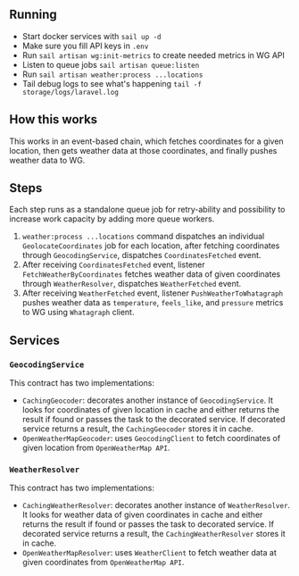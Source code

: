 ## Running

- Start docker services with `sail up -d`
- Make sure you fill API keys in `.env`
- Run `sail artisan wg:init-metrics` to create needed metrics in WG API
- Listen to queue jobs `sail artisan queue:listen`
- Run `sail artisan weather:process ...locations`
- Tail debug logs to see what's happening `tail -f storage/logs/laravel.log`

## How this works

This works in an event-based chain, which fetches coordinates for a given location, then gets weather data at those coordinates, and finally
pushes weather data to WG.

## Steps

Each step runs as a standalone queue job for retry-ability and possibility to increase work capacity by adding more queue workers.

1. `weather:process ...locations` command dispatches an individual `GeolocateCoordinates` job for each location, after fetching
coordinates through `GeocodingService`, dispatches `CoordinatesFetched` event.
2. After receiving `CoordinatesFetched` event, listener `FetchWeatherByCoordinates` fetches weather data of given coordinates through `WeatherResolver`, dispatches `WeatherFetched` event.
3. After receiving `WeatherFetched` event, listener `PushWeatherToWhatagraph` pushes weather data as `temperature`, `feels_like`, and `pressure` metrics to WG using `Whatagraph` client.

## Services

### `GeocodingService`
This contract has two implementations:
- `CachingGeocoder`: decorates another instance of `GeocodingService`. It looks for coordinates of given location in cache and either returns the result if found or passes the task to the decorated service. If decorated service returns a result, the `CachingGeocoder` stores it in cache.
- `OpenWeatherMapGeocoder`: uses `GeocodingClient` to fetch coordinates of given location from `OpenWeatherMap API`.

### `WeatherResolver`
This contract has two implementations:
- `CachingWeatherResolver`: decorates another instance of `WeatherResolver`. It looks for weather data of given coordinates in cache and either returns the result if found or passes the task to decorated service. If decorated service returns a result, the `CachingWeatherResolver` stores it in cache.
- `OpenWeatherMapResolver`: uses `WeatherClient` to fetch weather data at given coordinates from `OpenWeatherMap API`.
